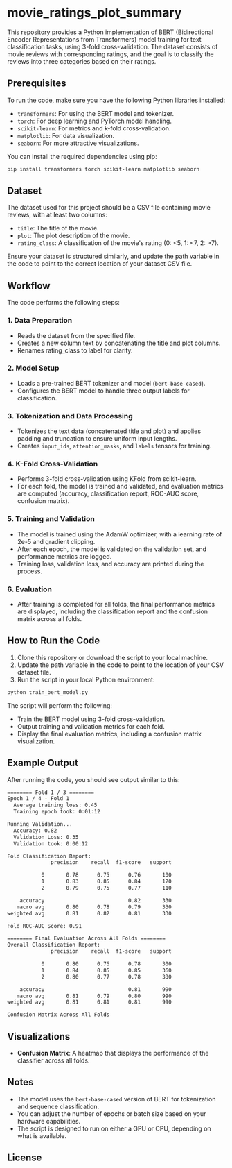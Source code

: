 # movie_ratings_plot_summary

This repository provides a Python implementation of BERT (Bidirectional Encoder Representations from Transformers) model training for text classification tasks, using 3-fold cross-validation. The dataset consists of movie reviews with corresponding ratings, and the goal is to classify the reviews into three categories based on their ratings.

## Prerequisites

To run the code, make sure you have the following Python libraries installed:

- `transformers`: For using the BERT model and tokenizer.
- `torch`: For deep learning and PyTorch model handling.
- `scikit-learn`: For metrics and k-fold cross-validation.
- `matplotlib`: For data visualization.
- `seaborn`: For more attractive visualizations.

You can install the required dependencies using pip:

```bash
pip install transformers torch scikit-learn matplotlib seaborn
```

## Dataset
The dataset used for this project should be a CSV file containing movie reviews, with at least two columns:

- `title`: The title of the movie.
- `plot`: The plot description of the movie.
- `rating_class`: A classification of the movie's rating (0: <5, 1: <7, 2: >7).

Ensure your dataset is structured similarly, and update the path variable in the code to point to the correct location of your dataset CSV file.

## Workflow
The code performs the following steps:

### 1. Data Preparation
- Reads the dataset from the specified file.
- Creates a new column text by concatenating the title and plot columns.
- Renames rating_class to label for clarity.

### 2. Model Setup
- Loads a pre-trained BERT tokenizer and model (`bert-base-cased`).
- Configures the BERT model to handle three output labels for classification.

### 3. Tokenization and Data Processing
- Tokenizes the text data (concatenated title and plot) and applies padding and truncation to ensure uniform input lengths.
- Creates `input_ids`, `attention_masks`, and `labels` tensors for training.

### 4. K-Fold Cross-Validation
- Performs 3-fold cross-validation using KFold from scikit-learn.
- For each fold, the model is trained and validated, and evaluation metrics are computed (accuracy, classification report, ROC-AUC score, confusion matrix).

### 5. Training and Validation
- The model is trained using the AdamW optimizer, with a learning rate of 2e-5 and gradient clipping.
- After each epoch, the model is validated on the validation set, and performance metrics are logged.
- Training loss, validation loss, and accuracy are printed during the process.

### 6. Evaluation
- After training is completed for all folds, the final performance metrics are displayed, including the classification report and the confusion matrix across all folds.

## How to Run the Code
1. Clone this repository or download the script to your local machine.
2. Update the path variable in the code to point to the location of your CSV dataset file.
3. Run the script in your local Python environment:

```bash
python train_bert_model.py
```

The script will perform the following:

- Train the BERT model using 3-fold cross-validation.
- Output training and validation metrics for each fold.
- Display the final evaluation metrics, including a confusion matrix visualization.

## Example Output
After running the code, you should see output similar to this:

```bash
======== Fold 1 / 3 ========
Epoch 1 / 4 - Fold 1
  Average training loss: 0.45
  Training epoch took: 0:01:12

Running Validation...
  Accuracy: 0.82
  Validation Loss: 0.35
  Validation took: 0:00:12

Fold Classification Report:
              precision    recall  f1-score   support

           0       0.78      0.75      0.76       100
           1       0.83      0.85      0.84       120
           2       0.79      0.75      0.77       110

    accuracy                           0.82       330
   macro avg       0.80      0.78      0.79       330
weighted avg       0.81      0.82      0.81       330

Fold ROC-AUC Score: 0.91

======== Final Evaluation Across All Folds ========
Overall Classification Report:
              precision    recall  f1-score   support

           0       0.80      0.76      0.78       300
           1       0.84      0.85      0.85       360
           2       0.80      0.77      0.78       330

    accuracy                           0.81       990
   macro avg       0.81      0.79      0.80       990
weighted avg       0.81      0.81      0.81       990

Confusion Matrix Across All Folds

```
## Visualizations
- **Confusion Matrix**: A heatmap that displays the performance of the classifier across all folds.

## Notes
- The model uses the `bert-base-cased` version of BERT for tokenization and sequence classification.
- You can adjust the number of epochs or batch size based on your hardware capabilities.
- The script is designed to run on either a GPU or CPU, depending on what is available.

## License

